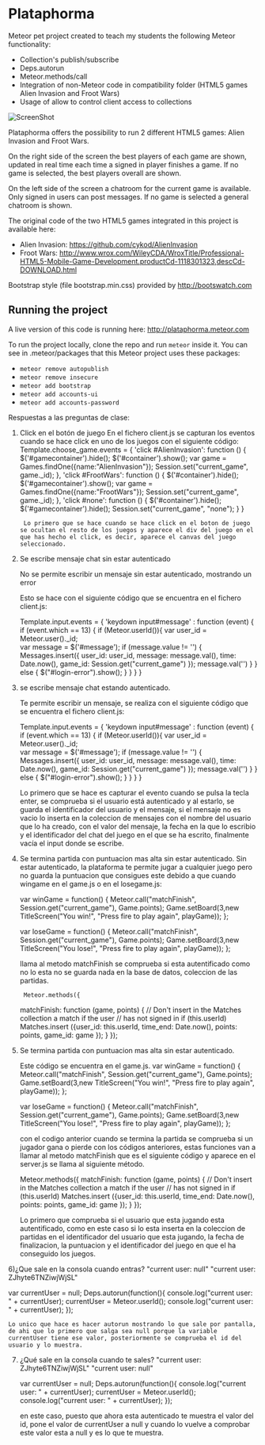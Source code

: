 Plataphorma
===========

Meteor pet project created to teach my students the following Meteor functionality: 

* Collection's publish/subscribe 
* Deps.autorun 
* Meteor.methods/call 
* Integration of non-Meteor code in compatibility folder (HTML5 games Alien Invasion and Froot Wars)
* Usage of allow to control client access to collections

![ScreenShot](/screenshot.png)


Plataphorma offers the possibility to run 2 different HTML5 games: Alien Invasion and Froot Wars. 

On the right side of the screen the best players of each game are shown, updated in real time each time a signed in player finishes a game. If no game is selected, the best players overall are shown.

On the left side of the screen a chatroom for the current game is available. Only signed in users can post messages. If no game is selected a general chatroom is shown.

The original code of the two HTML5 games integrated in this project is available here:
* Alien Invasion: https://github.com/cykod/AlienInvasion
* Froot Wars: http://www.wrox.com/WileyCDA/WroxTitle/Professional-HTML5-Mobile-Game-Development.productCd-1118301323,descCd-DOWNLOAD.html

Bootstrap style (file bootstrap.min.css) provided by http://bootswatch.com


Running the project
-------------------

A live version of this code is running here: http://plataphorma.meteor.com

To run the project locally, clone the repo and run ```meteor``` inside it. You can see in .meteor/packages that this Meteor project uses these packages:
* ```meteor remove autopublish```
* ```meteor remove insecure```
* ```meteor add bootstrap```
* ```meteor add accounts-ui```
* ```meteor add accounts-password```




Respuestas a las preguntas de clase:

1) Click en el botón de juego 
	En el fichero client.js se capturan los eventos cuando se hace click en uno de los juegos con el siguiente código:
	Template.choose_game.events = {
		'click #AlienInvasion': function () {
		$('#gamecontainer').hide();
		$('#container').show();
		var game = Games.findOne({name:"AlienInvasion"});
		Session.set("current_game", game._id);
		},
		'click #FrootWars': function () {
		$('#container').hide();
		$('#gamecontainer').show();
		var game = Games.findOne({name:"FrootWars"});
		Session.set("current_game", game._id);
		},
		'click #none': function () {
		$('#container').hide();
		$('#gamecontainer').hide();
		Session.set("current_game", "none");
		}
	}
	
		Lo primero que se hace cuando se hace click en el boton de juego se ocultan el resto de los juegos y aparece el div del juego en el 		que has hecho el click, es decir, aparece el canvas del juego seleccionado.
2) Se escribe mensaje chat sin estar autenticado
 
	No se permite escribir un mensaje sin estar autenticado, mostrando un error 
	
	Esto se hace con el siguiente código que se encuentra en el fichero client.js:
	
	Template.input.events = {
    'keydown input#message' : function (event) {
	if (event.which == 13) { 
	    if (Meteor.userId()){
		var user_id = Meteor.user()._id;	    
		var message = $('#message');
		if (message.value != '') {
		    Messages.insert({
			user_id: user_id,
			message: message.val(),
			time: Date.now(),
			game_id: Session.get("current_game")
		    });
		    message.val('')
		}
	    }
	    else {
		$("#login-error").show();
	    }
	}
    }
	}

3) se escribe mensaje chat estando autenticado. 

	Te permite escribir un mensaje, se realiza con el siguiente código que se encuentra el fichero client.js:
	
	Template.input.events = {
    'keydown input#message' : function (event) {
	if (event.which == 13) { 
	    if (Meteor.userId()){
		var user_id = Meteor.user()._id;	    
		var message = $('#message');
		if (message.value != '') {
		    Messages.insert({
			user_id: user_id,
			message: message.val(),
			time: Date.now(),
			game_id: Session.get("current_game")
		    });
		    message.val('')
		}
	    }
	    else {
		$("#login-error").show();
	    }
	}
    }
	}
	
	Lo primero que se hace es capturar el evento cuando se pulsa la tecla enter, se comprueba si el usuario está autenticado y al estarlo, 		se guarda el identificador del usuario y el mensaje, si el mensaje no es vacio lo inserta en la coleccion de mensajes con el nombre 	del usuario que lo ha creado, con el valor del mensaje, la fecha en la que lo escribio y  el identificador del chat del juego en el 	que se ha escrito, finalmente vacía el input donde se escribe. 

4) Se termina partida con puntuacion mas alta sin estar autenticado. 
	Sin estar autenticado, la plataforma te permite jugar a cualquier juego pero no guarda la puntuacion que consigues este debido a que 		cuando wingame en el game.js o en el losegame.js:
	
	var winGame = function() {
    Meteor.call("matchFinish", Session.get("current_game"), Game.points);
    Game.setBoard(3,new TitleScreen("You win!", 
                                    "Press fire to play again",
                                    playGame));
	};
	
	var loseGame = function() {
    Meteor.call("matchFinish", Session.get("current_game"), Game.points);
    Game.setBoard(3,new TitleScreen("You lose!", 
                                    "Press fire to play again",
                                    playGame));
	};
	
	llama al metodo matchFinish se comprueba si esta autentificado como no lo esta no se guarda nada en la base de datos, coleccion de 		las partidas. 
	
		Meteor.methods({
    matchFinish: function (game, points) {
	// Don't insert in the Matches collection a match if the user
	// has not signed in
	if (this.userId)
	    Matches.insert ({user_id: this.userId, 
			     time_end: Date.now(),
			     points: points,
			     game_id: game
			    });
    }
	});
	
5) Se termina partida con puntuacion mas alta sin estar autenticado.
	
 	Este código se encuentra en el game.js.
	var winGame = function() {
    Meteor.call("matchFinish", Session.get("current_game"), Game.points);
    Game.setBoard(3,new TitleScreen("You win!", 
                                    "Press fire to play again",
                                    playGame));
	};
	
	var loseGame = function() {
    Meteor.call("matchFinish", Session.get("current_game"), Game.points);
    Game.setBoard(3,new TitleScreen("You lose!", 
                                    "Press fire to play again",
                                    playGame));
	};
	
	con el codigo anterior cuando se termina la partida se comprueba si un jugador gana  o pierde con los códigos anteriores, estas 	    funciones van a llamar al metodo matchFinish que es el siguiente código y aparece en el server.js se llama al siguiente método. 

	
	Meteor.methods({
    matchFinish: function (game, points) {
	// Don't insert in the Matches collection a match if the user
	// has not signed in
	if (this.userId)
	    Matches.insert ({user_id: this.userId, 
			     time_end: Date.now(),
			     points: points,
			     game_id: game
			    });
    }
	});
	
	Lo primero que comprueba si el usuario que esta jugando esta autentificado, como en este caso si lo esta inserta en la coleccion de 	partidas en el identificador del usuario que esta jugando, la fecha de finalizacion, la puntuacion y el identificador del juego en que 		el ha conseguido los juegos. 

6)¿Que sale en la consola cuando entras?
 "current user: null"
 "current user: ZJhyte6TNZiwjWjSL"
 
 var currentUser = null;
	Deps.autorun(function(){
		console.log("current user: " + currentUser);
		currentUser = Meteor.userId();
		console.log("current user: " + currentUser);
	});
	
	Lo unico que hace es hacer autorun mostrando lo que sale por pantalla, de ahi que lo primero que salga sea null porque la variable currentUser tiene ese valor, posteriormente se comprueba el id del usuario y lo muestra. 
 
7) ¿Qué sale en la consola cuando te sales?
	"current user: ZJhyte6TNZiwjWjSL"
	"current user: null"
	
	var currentUser = null;
	Deps.autorun(function(){
		console.log("current user: " + currentUser);
		currentUser = Meteor.userId();
		console.log("current user: " + currentUser);
	});
	
	en este caso, puesto que ahora esta autenticado te muestra el valor del id,  pone el valor de currentUser a null y cuando lo vuelve a comprobar este valor esta a null y es lo que te muestra. 
	
	

